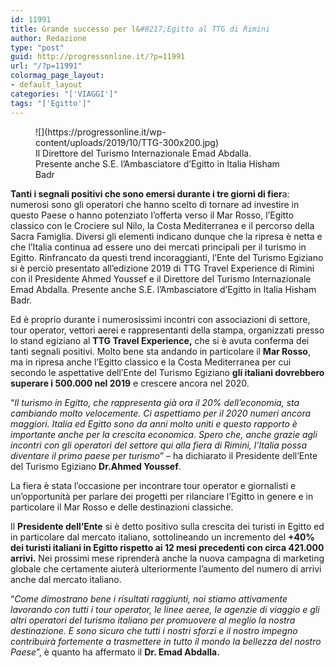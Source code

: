 ```yaml
---
id: 11991
title: Grande successo per l&#8217;Egitto al TTG di Rimini
author: Redazione
type: "post"
guid: http://progressonline.it/?p=11991
url: "/?p=11991"
colormag_page_layout:
- default_layout
categories: "['VIAGGI']"
tags: "['Egitto']"
---
```


<figure aria-describedby="caption-attachment-11992" class="wp-caption alignleft" id="attachment_11992" style="width: 400px">![](https://progressonline.it/wp-content/uploads/2019/10/TTG-300x200.jpg)<figcaption class="wp-caption-text" id="caption-attachment-11992">Il Direttore del Turismo Internazionale Emad Abdalla. Presente anche S.E. l’Ambasciatore d’Egitto in Italia Hisham Badr</figcaption></figure>

**Tanti i segnali positivi che sono emersi durante i tre giorni di fier**a: numerosi sono gli operatori che hanno scelto di tornare ad investire in questo Paese o hanno potenziato l’offerta verso il Mar Rosso, l’Egitto classico con le Crociere sul Nilo, la Costa Mediterranea e il percorso della Sacra Famiglia. Diversi gli elementi indicano dunque che la ripresa è netta e che l’Italia continua ad essere uno dei mercati principali per il turismo in Egitto. Rinfrancato da questi trend incoraggianti, l’Ente del Turismo Egiziano si è perciò presentato all’edizione 2019 di TTG Travel Experience di Rimini con il Presidente Ahmed Youssef e il Direttore del Turismo Internazionale Emad Abdalla. Presente anche S.E. l’Ambasciatore d’Egitto in Italia Hisham Badr.

Ed è proprio durante i numerosissimi incontri con associazioni di settore, tour operator, vettori aerei e rappresentanti della stampa, organizzati presso lo stand egiziano al **TTG Travel Experience,** che si è avuta conferma dei tanti segnali positivi. Molto bene sta andando in particolare il **Mar Rosso**, ma in ripresa anche l’Egitto classico e la Costa Mediterranea per cui secondo le aspettative dell’Ente del Turismo Egiziano **gli italiani dovrebbero superare i 500.000 nel 2019** e crescere ancora nel 2020.

“*Il turismo in Egitto, che rappresenta già ora il 20% dell’economia, sta cambiando molto velocemente. Ci aspettiamo per il 2020 numeri ancora maggiori. Italia ed Egitto sono da anni molto uniti e questo rapporto è importante anche per la crescita economica. Spero che, anche grazie agli incontri con gli operatori del settore qui alla fiera di Rimini, l’Italia possa diventare il primo paese per turismo*” – ha dichiarato il Presidente dell’Ente del Turismo Egiziano **Dr.Ahmed Youssef**.

La fiera è stata l’occasione per incontrare tour operator e giornalisti e un’opportunità per parlare dei progetti per rilanciare l’Egitto in genere e in particolare il Mar Rosso e delle destinazioni classiche.

Il **Presidente dell’Ente** si è detto positivo sulla crescita dei turisti in Egitto ed in particolare dal mercato italiano, sottolineando un incremento del **+40% dei turisti italiani in Egitto rispetto ai 12 mesi precedenti con circa 421.000 arrivi.** Nei prossimi mese riprenderà anche la nuova campagna di marketing globale che certamente aiuterà ulteriormente l’aumento del numero di arrivi anche dal mercato italiano.

“*Come dimostrano bene i risultati raggiunti, noi stiamo attivamente lavorando con tutti i tour operator, le linee aeree, le agenzie di viaggio e gli altri operatori del turismo italiano per promuovere al meglio la nostra destinazione. E sono sicuro che tutti i nostri sforzi e il nostro impegno contribuirà fortemente a trasmettere in tutto il mondo la bellezza del nostro Paese*”, è quanto ha affermato il **Dr. Emad Abdalla.**